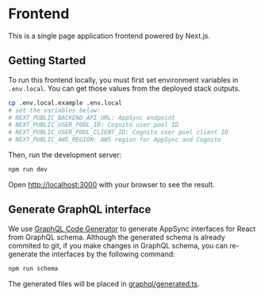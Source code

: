 # Frontend
This is a single page application frontend powered by Next.js.

## Getting Started
To run this frontend locally, you must first set environment variables in `.env.local`. You can get those values from the deployed stack outputs.

```sh
cp .env.local.example .env.local
# set the variables below:
# NEXT_PUBLIC_BACKEND_API_URL: AppSync endpoint
# NEXT_PUBLIC_USER_POOL_ID: Cognito user pool ID
# NEXT_PUBLIC_USER_POOL_CLIENT_ID: Cognito user pool client ID
# NEXT_PUBLIC_AWS_REGION: AWS region for AppSync and Cognito
```

Then, run the development server:

```bash
npm run dev
```

Open [http://localhost:3000](http://localhost:3000) with your browser to see the result.

## Generate GraphQL interface
We use [GraphQL Code Generator](https://www.graphql-code-generator.com/) to generate AppSync interfaces for React from GraphQL schema. Although the generated schema is already commited to git, if you make changes in GraphQL schema, you can re-generate the interfaces by the following command:

```sh
npm run schema
```

The generated files will be placed in [graphql/generated.ts](./graphql/generated.ts).
